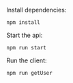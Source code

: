 Install dependencies:

```
npm install
```

Start the api:

```
npm run start
```

Run the client:

```
npm run getUser
```
